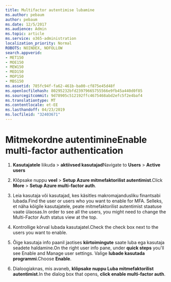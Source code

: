 ```yaml
---
title: Multifactor autentimise lubamine
ms.author: pebaum
author: pebaum
ms.date: 12/5/2017
ms.audience: Admin
ms.topic: article
ms.service: o365-administration
localization_priority: Normal
ROBOTS: NOINDEX, NOFOLLOW
search.appverid:
- MET150
- MOE150
- MEW150
- MED150
- MOP150
- MBS150
ms.assetid: 785fc94f-fa62-461b-ba00-cf875e45d48f
ms.openlocfilehash: 80295232bfd23979665755566e9fb45a440d0f85
ms.sourcegitcommit: 9d78905c512192ffc4675468abd2efc5f2e4baf4
ms.translationtype: MT
ms.contentlocale: et-EE
ms.lasthandoff: 04/23/2019
ms.locfileid: "32403671"
---
```

# <a name="enable-multi-factor-authentication"></a><span data-ttu-id="b9f8a-102">Mitmekordne autentimine</span><span class="sxs-lookup"><span data-stu-id="b9f8a-102">Enable multi-factor authentication</span></span>

1. <span data-ttu-id="b9f8a-103">**Kasutajatele** liikuda \> **aktiivsed kasutajad**</span><span class="sxs-lookup"><span data-stu-id="b9f8a-103">Navigate to **Users** \> **Active users**</span></span>
    
2. <span data-ttu-id="b9f8a-104">Klõpsake nuppu **veel** \> **Setup Azure mitmefaktorilist autentimist**.</span><span class="sxs-lookup"><span data-stu-id="b9f8a-104">Click **More** \> **Setup Azure multi-factor auth**.</span></span> 
    
3. <span data-ttu-id="b9f8a-105">Leia kasutaja või kasutajad, kes käsitles makromajandusliku finantsabi lubada.</span><span class="sxs-lookup"><span data-stu-id="b9f8a-105">Find the user or users who you want to enable for MFA.</span></span> <span data-ttu-id="b9f8a-106">Selleks, et näha kõigile kasutajatele, peate mitmefaktorilist autentimist staatuse vaate ülaosas.</span><span class="sxs-lookup"><span data-stu-id="b9f8a-106">In order to see all the users, you might need to change the Multi-Factor Auth status view at the top.</span></span>
    
4. <span data-ttu-id="b9f8a-107">Kontrollige kõrval lubada kasutajatel.</span><span class="sxs-lookup"><span data-stu-id="b9f8a-107">Check the check box next to the users you want to enable.</span></span>
    
5.  <span data-ttu-id="b9f8a-108">Õige kasutaja info paanil jaotises **kiirtoimingute** saate luba ega kasutaja seadete haldamine.</span><span class="sxs-lookup"><span data-stu-id="b9f8a-108">On the right user info pane, under **quick steps** you'll see Enable and Manage user settings.</span></span> <span data-ttu-id="b9f8a-109">Valige **lubade kasutada programmi**.</span><span class="sxs-lookup"><span data-stu-id="b9f8a-109">Choose **Enable**.</span></span> 
    
6. <span data-ttu-id="b9f8a-110">Dialoogiaknas, mis avaneb, **klõpsake nuppu Luba mitmefaktorilist autentimist**.</span><span class="sxs-lookup"><span data-stu-id="b9f8a-110">In the dialog box that opens, **click enable multi-factor auth**.</span></span> 
    

